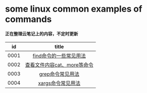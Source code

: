 # some linux common examples of commands

#### 正在整理云笔记上的内容，不定时更新

|id|title|
|:---:|:---:|
|0001|[find命令的一些常见用法](https://github.com/lyx003288/linux/blob/master/0001.find.sh)|
|0002|[查看文件内容cat、more等命令](https://github.com/lyx003288/linux/blob/master/0002.content.sh)|
|0003|[grep命令常见用法](https://github.com/lyx003288/linux/blob/master/0003.grep.sh)|
|0004|[xargs命令常见用法](https://github.com/lyx003288/linux/blob/master/0004.xargs.sh)|
